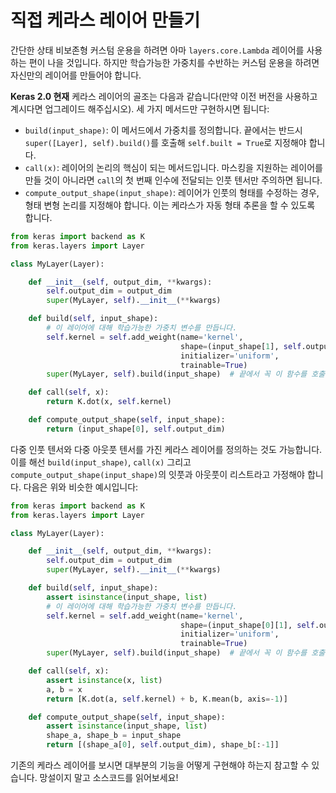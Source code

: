 # 직접 케라스 레이어 만들기

간단한 상태 비보존형 커스텀 운용을 하려면 아마 `layers.core.Lambda` 레이어를 사용하는 편이 나을 것입니다. 하지만 학습가능한 가중치를 수반하는 커스텀 운용을 하려면 자신만의 레이어를 만들어야 합니다.

**Keras 2.0 현재** 케라스 레이어의 골조는 다음과 같습니다(만약 이전 버전을 사용하고 계시다면 업그레이드 해주십시오). 세 가지 메서드만 구현하시면 됩니다:

- `build(input_shape)`: 이 메서드에서 가중치를 정의합니다. 끝에서는 반드시 `super([Layer], self).build()`를 호출해 `self.built = True`로 지정해야 합니다.
- `call(x)`: 레이어의 논리의 핵심이 되는 메서드입니다. 마스킹을 지원하는 레이어를 만들 것이 아니라면 `call`의 첫 번째 인수에 전달되는 인풋 텐서만 주의하면 됩니다.
- `compute_output_shape(input_shape)`: 레이어가 인풋의 형태를 수정하는 경우, 형태 변형 논리를 지정해야 합니다. 이는 케라스가 자동 형태 추론을 할 수 있도록 합니다.

```python
from keras import backend as K
from keras.layers import Layer

class MyLayer(Layer):

    def __init__(self, output_dim, **kwargs):
        self.output_dim = output_dim
        super(MyLayer, self).__init__(**kwargs)

    def build(self, input_shape):
        # 이 레이어에 대해 학습가능한 가중치 변수를 만듭니다.
        self.kernel = self.add_weight(name='kernel', 
                                      shape=(input_shape[1], self.output_dim),
                                      initializer='uniform',
                                      trainable=True)
        super(MyLayer, self).build(input_shape)  # 끝에서 꼭 이 함수를 호출하십시오

    def call(self, x):
        return K.dot(x, self.kernel)

    def compute_output_shape(self, input_shape):
        return (input_shape[0], self.output_dim)
```

다중 인풋 텐서와 다중 아웃풋 텐서를 가진 케라스 레이어를 정의하는 것도 가능합니다. 이를 해선 `build(input_shape)`, `call(x)` 그리고 `compute_output_shape(input_shape)`의 잇풋과 아웃풋이 리스트라고 가정해야 합니다. 다음은 위와 비슷한 예시입니다:

```python
from keras import backend as K
from keras.layers import Layer

class MyLayer(Layer):

    def __init__(self, output_dim, **kwargs):
        self.output_dim = output_dim
        super(MyLayer, self).__init__(**kwargs)

    def build(self, input_shape):
        assert isinstance(input_shape, list)
        # 이 레이어에 대해 학습가능한 가중치 변수를 만듭니다.
        self.kernel = self.add_weight(name='kernel',
                                      shape=(input_shape[0][1], self.output_dim),
                                      initializer='uniform',
                                      trainable=True)
        super(MyLayer, self).build(input_shape)  # 끝에서 꼭 이 함수를 호출하십시오

    def call(self, x):
        assert isinstance(x, list)
        a, b = x
        return [K.dot(a, self.kernel) + b, K.mean(b, axis=-1)]

    def compute_output_shape(self, input_shape):
        assert isinstance(input_shape, list)
        shape_a, shape_b = input_shape
        return [(shape_a[0], self.output_dim), shape_b[:-1]]
```

기존의 케라스 레이어를 보시면 대부분의 기능을 어떻게 구현해야 하는지 참고할 수 있습니다. 망설이지 말고 소스코드를 읽어보세요!
